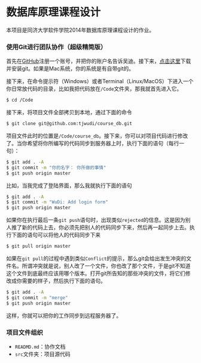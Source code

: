 # 数据库原理课程设计

本项目是同济大学软件学院2014年数据库原理课程设计的作业。

### 使用Git进行团队协作（超级精简版）

首先在[GitHub](http://github.com)注册一个账号，并把你的账户名告诉吴迪。接下来，[点击这里](http://git-scm.com/downloads)下载并安装git。如果是Mac系统，你的系统是有自带git的。

接下来，在命令提示符（Windows）或者Terminal（Linux/MacOS）下进入一个你日常放代码的目录，比如我把代码放在`/Code`文件夹，那我就首先进入它。

```bash
$ cd /Code
```

接下来，将项目文件全部拷贝到本地，通过下面的命令

```bash
$ git clone git@github.com:tjwudi/course_db.git
```

项目文件此时的位置是`/Code/course_db`。接下来，你可以对项目代码进行修改了。当你希望将你所编写的代码同步到服务器上时，执行下面的语句（每行一句）：

```bash
$ git add . -A
$ git commit -m "你的名字： 你所做的事情"
$ git push origin master
```

比如，当我完成了登陆界面，那么我就执行下面的语句

```bash
$ git add . -A
$ git commit -m "WuDi: Add login form"
$ git push origin master
```

如果你在执行最后一条`git push`语句时，出现类似`rejected`的信息。这是因为别人推了新的代码上去，你必须先把别人的代码同步下来，然后再一起同步上去。执行下面的语句可以将他人的代码同步下来

```bash
$ git pull origin master
```

如果在`git pull`的过程中遇到类似`Conflict`的提示，那么git会给出发生冲突的文件名。所谓冲突就是说，别人改了一个文件，你也改了那个文件，于是git不知道这个文件到底最终应该用哪个版本。打开git所告知的那些冲突的文件，将它们修改成你需要的样子，然后执行下面的语句。

```bash
$ git add . -A
$ git commit -m "merge"
$ git push origin master
```

这样，你就可以把你的工作同步到远程服务器了。

### 项目文件组织

- `READMD.md`：协作文档
- `src`文件夹：项目源代码

